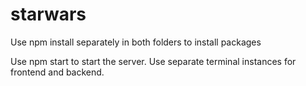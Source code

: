 # starwars

Use npm install separately in both folders to install packages

Use npm start to start the server. Use separate terminal instances for frontend and backend.
